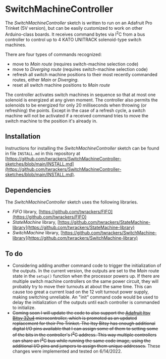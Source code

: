 # SwitchMachineController #

The *SwitchMachineController* sketch is written to run on an Adafruit Pro Trinket (5V version), but can be easily customized to work on other Arduino-class boards.  It receives command bytes via I<sup>2</sup>C from a bus controller to control up to 4 KATO UNITRACK solenoid-type switch machines.  

There are four types of commands recognized:

- move to *Main route* (requires switch-machine selection code)
- move to *Diverging route* (requires switch-machine selection code)
- refresh all switch machine positions to their most recently commanded routes, either *Main* or *Diverging*.
- reset all switch machine positions to *Main route*

The controller activates switch machines in sequence so that at most one solenoid is energized at any given moment.  The controller also permits the solenoids to be energized for only 20 milliseconds when throwing (or refreshing) the points.  Except in the case of a refresh cycle, a switch machine will not be activated if a received command tries to move the switch machine to the position it's already in.

## Installation ##

Instructions for installing the *SwitchMachineController* sketch can be found in file `INSTALL.md` in this repository at [https://github.com/twrackers/SwitchMachineController-sketches/blob/main/INSTALL.md](https://github.com/twrackers/SwitchMachineController-sketches/blob/main/INSTALL.md).

## Dependencies ##

The *SwitchMachineController* sketch uses the following libraries.

- *FIFO* library, [https://github.com/twrackers/FIFO](https://github.com/twrackers/FIFO)
- *StateMachine* library, [https://github.com/twrackers/StateMachine-library](https://github.com/twrackers/StateMachine-library)
- *SwitchMachine* library, [https://github.com/twrackers/SwitchMachine-library](https://github.com/twrackers/SwitchMachine-library)

## To do ##

- Considering adding another command code to trigger the initialization of the outputs.  In the current version, the outputs are set to the *Main* route state in the `setup()` function when the processor powers up.  If there are multiple switch machine controllers on the same power circuit, they will probably try to move their turnouts at about the same time.  This can cause too great a current load on the 12 volt turnout power supply, making switching unreliable.  An "init" command code would be used to delay the initialization of the outputs until each controller is commanded to initialize.
- <s>Coming soon I will update the code to also support the [Adafruit Itsy Bitsy 32u4](https://www.adafruit.com/product/3677) microcontroller, which is promoted as an updated replacement for their Pro Trinket.  The Itsy Bitsy has enough additional digital I/O pins available that I can assign some of them to setting some of the bits in the controller's I<sup>2</sup>C address.  This way multiple controllers can share an I<sup>2</sup>C bus while running the same code image, using the additional I/O pins and jumpers to assign them unique addresses.</s> These changes were implemented and tested on 6/14/2022.